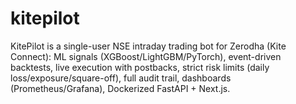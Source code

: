 # kitepilot
KitePilot is a single-user NSE intraday trading bot for Zerodha (Kite Connect): ML signals (XGBoost/LightGBM/PyTorch), event-driven backtests, live execution with postbacks, strict risk limits (daily loss/exposure/square-off), full audit trail, dashboards (Prometheus/Grafana), Dockerized FastAPI + Next.js.
